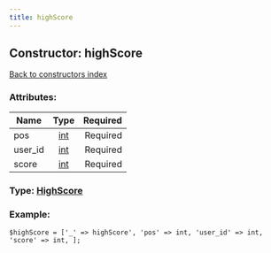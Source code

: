 ```yaml
---
title: highScore
---
```

## Constructor: highScore  
[Back to constructors index](index.md)



### Attributes:

| Name     |    Type       | Required |
|----------|:-------------:|---------:|
|pos|[int](../types/int.md) | Required|
|user\_id|[int](../types/int.md) | Required|
|score|[int](../types/int.md) | Required|



### Type: [HighScore](../types/HighScore.md)


### Example:

```
$highScore = ['_' => highScore', 'pos' => int, 'user_id' => int, 'score' => int, ];
```
